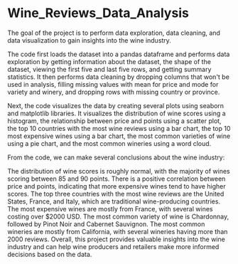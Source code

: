 # Wine_Reviews_Data_Analysis

The goal of the project is to perform data exploration, data cleaning, 
and data visualization to gain insights into the wine industry.

The code first loads the dataset into a pandas dataframe and performs data exploration by getting information about the dataset, 
the shape of the dataset, viewing the first five and last five rows, and getting summary statistics. 
It then performs data cleaning by dropping columns that won't be used in analysis, filling missing values with mean for price and mode for 
variety and winery, and dropping rows with missing country or province.

Next, the code visualizes the data by creating several plots using seaborn and matplotlib libraries. 
It visualizes the distribution of wine scores using a histogram, the relationship between price and points using a scatter plot, 
the top 10 countries with the most wine reviews using a bar chart, the top 10 most expensive wines using a bar chart, 
the most common varieties of wine using a pie chart, and the most common wineries using a word cloud.

From the code, we can make several conclusions about the wine industry:

The distribution of wine scores is roughly normal, with the majority of wines scoring between 85 and 90 points.
There is a positive correlation between price and points, indicating that more expensive wines tend to have higher scores.
The top three countries with the most wine reviews are the United States, France, and Italy, which are traditional wine-producing countries.
The most expensive wines are mostly from France, with several wines costing over $2000 USD.
The most common variety of wine is Chardonnay, followed by Pinot Noir and Cabernet Sauvignon.
The most common wineries are mostly from California, with several wineries having more than 2000 reviews.
Overall, this project provides valuable insights into the wine industry and can help wine producers and retailers make more informed decisions 
based on the data.
